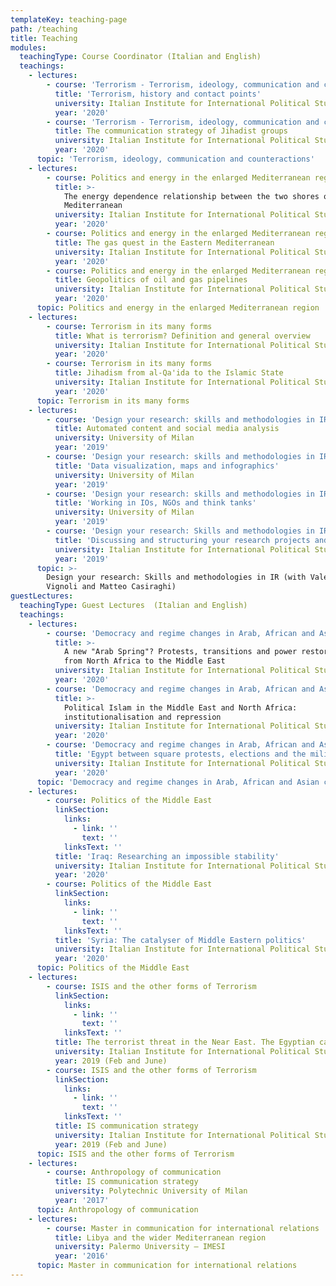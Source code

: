 ```yaml
---
templateKey: teaching-page
path: /teaching
title: Teaching
modules:
  teachingType: Course Coordinator (Italian and English)
  teachings:
    - lectures:
        - course: 'Terrorism - Terrorism, ideology, communication and counteractions'
          title: 'Terrorism, history and contact points'
          university: Italian Institute for International Political Studies (ISPI)
          year: '2020'
        - course: 'Terrorism - Terrorism, ideology, communication and counteractions'
          title: The communication strategy of Jihadist groups
          university: Italian Institute for International Political Studies (ISPI)
          year: '2020'
      topic: 'Terrorism, ideology, communication and counteractions'
    - lectures:
        - course: Politics and energy in the enlarged Mediterranean region
          title: >-
            The energy dependence relationship between the two shores of the
            Mediterranean
          university: Italian Institute for International Political Studies (ISPI)
          year: '2020'
        - course: Politics and energy in the enlarged Mediterranean region
          title: The gas quest in the Eastern Mediterranean
          university: Italian Institute for International Political Studies (ISPI)
          year: '2020'
        - course: Politics and energy in the enlarged Mediterranean region
          title: Geopolitics of oil and gas pipelines
          university: Italian Institute for International Political Studies (ISPI)
          year: '2020'
      topic: Politics and energy in the enlarged Mediterranean region
    - lectures:
        - course: Terrorism in its many forms
          title: What is terrorism? Definition and general overview
          university: Italian Institute for International Political Studies (ISPI)
          year: '2020'
        - course: Terrorism in its many forms
          title: Jihadism from al-Qa'ida to the Islamic State
          university: Italian Institute for International Political Studies (ISPI)
          year: '2020'
      topic: Terrorism in its many forms
    - lectures:
        - course: 'Design your research: skills and methodologies in IR'
          title: Automated content and social media analysis
          university: University of Milan
          year: '2019'
        - course: 'Design your research: skills and methodologies in IR'
          title: 'Data visualization, maps and infographics'
          university: University of Milan
          year: '2019'
        - course: 'Design your research: skills and methodologies in IR'
          title: 'Working in IOs, NGOs and think tanks'
          university: University of Milan
          year: '2019'
        - course: 'Design your research: Skills and methodologies in IR'
          title: 'Discussing and structuring your research projects and dissertations '
          university: Italian Institute for International Political Studies (ISPI)
          year: '2019'
      topic: >-
        Design your research: Skills and methodologies in IR (with Valerio
        Vignoli and Matteo Casiraghi)
guestLectures:
  teachingType: Guest Lectures  (Italian and English)
  teachings:
    - lectures:
        - course: 'Democracy and regime changes in Arab, African and Asian countries'
          title: >-
            A new "Arab Spring"? Protests, transitions and power restorations
            from North Africa to the Middle East
          university: Italian Institute for International Political Studies (ISPI)
          year: '2020'
        - course: 'Democracy and regime changes in Arab, African and Asian countries'
          title: >-
            Political Islam in the Middle East and North Africa:
            institutionalisation and repression
          university: Italian Institute for International Political Studies (ISPI)
          year: '2020'
        - course: 'Democracy and regime changes in Arab, African and Asian countries'
          title: 'Egypt between square protests, elections and the military'
          university: Italian Institute for International Political Studies (ISPI)
          year: '2020'
      topic: 'Democracy and regime changes in Arab, African and Asian countries'
    - lectures:
        - course: Politics of the Middle East
          linkSection:
            links:
              - link: ''
                text: ''
            linksText: ''
          title: 'Iraq: Researching an impossible stability'
          university: Italian Institute for International Political Studies (ISPI)
          year: '2020'
        - course: Politics of the Middle East
          linkSection:
            links:
              - link: ''
                text: ''
            linksText: ''
          title: 'Syria: The catalyser of Middle Eastern politics'
          university: Italian Institute for International Political Studies (ISPI)
          year: '2020'
      topic: Politics of the Middle East
    - lectures:
        - course: ISIS and the other forms of Terrorism
          linkSection:
            links:
              - link: ''
                text: ''
            linksText: ''
          title: The terrorist threat in the Near East. The Egyptian case
          university: Italian Institute for International Political Studies (ISPI)
          year: 2019 (Feb and June)
        - course: ISIS and the other forms of Terrorism
          linkSection:
            links:
              - link: ''
                text: ''
            linksText: ''
          title: IS communication strategy
          university: Italian Institute for International Political Studies (ISPI)
          year: 2019 (Feb and June)
      topic: ISIS and the other forms of Terrorism
    - lectures:
        - course: Anthropology of communication
          title: IS communication strategy
          university: Polytechnic University of Milan
          year: '2017'
      topic: Anthropology of communication
    - lectures:
        - course: Master in communication for international relations
          title: Libya and the wider Mediterranean region
          university: Palermo University – IMESI
          year: '2016'
      topic: Master in communication for international relations
---
```


